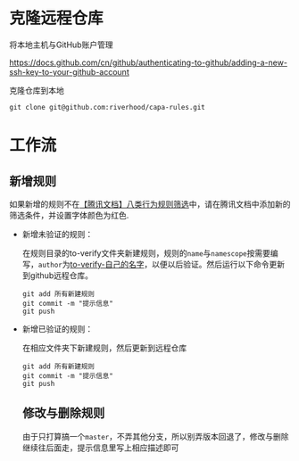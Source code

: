 

# 克隆远程仓库

将本地主机与GitHub账户管理

https://docs.github.com/cn/github/authenticating-to-github/adding-a-new-ssh-key-to-your-github-account

克隆仓库到本地

```shell
git clone git@github.com:riverhood/capa-rules.git
```

# 工作流

## 新增规则

如果新增的规则不在[【腾讯文档】八类行为规则筛选](https://docs.qq.com/sheet/DZGFxZHphQ0hXd01U)中，请在腾讯文档中添加新的筛选条件，并设置字体颜色为红色.

- 新增未验证的规则：

  在规则目录的to-verify文件夹新建规则，规则的`name`与`namescope`按需要编写，`author`为<u>to-verify-自己的名字</u>，以便以后验证。然后运行以下命令更新到github远程仓库。

  ```shell
  git add 所有新建规则
  git commit -m "提示信息"
  git push
  ```

- 新增已验证的规则：

  在相应文件夹下新建规则，然后更新到远程仓库

  ```shell
  git add 所有新建规则
  git commit -m "提示信息"
  git push
  ```

  ## 修改与删除规则

  由于只打算搞一个`master`，不弄其他分支，所以别弄版本回退了，修改与删除继续往后面走，提示信息里写上相应描述即可

